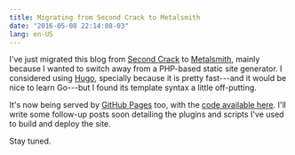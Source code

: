 ```yaml
---
title: Migrating from Second Crack to Metalsmith
date: "2016-05-08 22:14:08-03"
lang: en-US
---
```


I've just migrated this blog from [Second Crack](https://github.com/marcoarment/secondcrack) to [Metalsmith](http://www.metalsmith.io/), mainly because I wanted to switch away from a PHP-based static site generator. I considered using [Hugo](https://gohugo.io/), specially because it is pretty fast---and it would be nice to learn Go---but I found its template syntax a little off-putting.

It's now being served by [GitHub Pages](https://pages.github.com/) too, with the [code available here](https://github.com/rbardini/rbardini.github.io). I'll write some follow-up posts soon detailing the plugins and scripts I've used to build and deploy the site.

Stay tuned.
